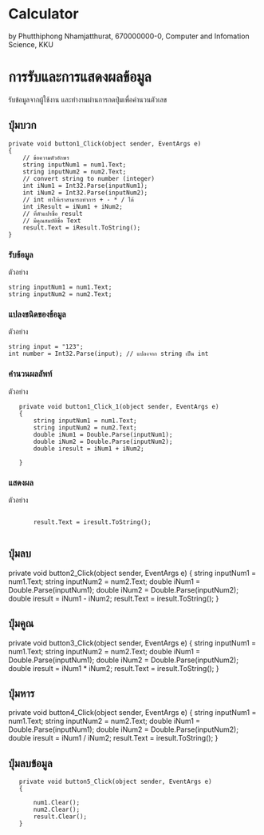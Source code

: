 # Calculator

by Phutthiphong Nhamjatthurat,
670000000-0,
Computer and Infomation Science, KKU

# การรับและการแสดงผลข้อมูล

รับข้อมูลจากผู้ใช้งาน และทำงานผ่านการกดปุ่มเพื่อคำนวนตัวเลข

## ปุ่มบวก

```
private void button1_Click(object sender, EventArgs e)
{
    // ข้อความตัวอักษร
    string inputNum1 = num1.Text;
    string inputNum2 = num2.Text;
    // convert string to number (integer)
    int iNum1 = Int32.Parse(inputNum1);
    int iNum2 = Int32.Parse(inputNum2);
    // int ทำให้เราสามารถทำการ + - * / ได้
    int iResult = iNum1 + iNum2;
    // ที่ตัวแปรชื่อ result
    // มีคุณสมบัติชื่อ Text
    result.Text = iResult.ToString();
}
```

### รับข้อมูล

ตัวอย่าง

```
string inputNum1 = num1.Text;
string inputNum2 = num2.Text;
```

### แปลงชนิดของข้อมูล

ตัวอย่าง

```
string input = "123";
int number = Int32.Parse(input); // แปลงจาก string เป็น int

```

### คำนวนผลลัพท์

ตัวอย่าง

```
   private void button1_Click_1(object sender, EventArgs e)
   {
       string inputNum1 = num1.Text;
       string inputNum2 = num2.Text;
       double iNum1 = Double.Parse(inputNum1);
       double iNum2 = Double.Parse(inputNum2);
       double iresult = iNum1 + iNum2;
  
   }

```

### แสดงผล

ตัวอย่าง

```

       result.Text = iresult.ToString();
   

```

## ปุ่มลบ
  private void button2_Click(object sender, EventArgs e)
  {
      string inputNum1 = num1.Text;
      string inputNum2 = num2.Text;
      double iNum1 = Double.Parse(inputNum1);
      double iNum2 = Double.Parse(inputNum2);
      double iresult = iNum1 - iNum2;
      result.Text = iresult.ToString();
  }
## ปุ่มคูณ
  private void button3_Click(object sender, EventArgs e)
  {
      string inputNum1 = num1.Text;
      string inputNum2 = num2.Text;
      double iNum1 = Double.Parse(inputNum1);
      double iNum2 = Double.Parse(inputNum2);
      double iresult = iNum1 * iNum2;
      result.Text = iresult.ToString();
  }
## ปุ่มหาร
private void button4_Click(object sender, EventArgs e)
{
    string inputNum1 = num1.Text;
    string inputNum2 = num2.Text;
    double iNum1 = Double.Parse(inputNum1);
    double iNum2 = Double.Parse(inputNum2);
    double iresult = iNum1 / iNum2;
    result.Text = iresult.ToString();
}
## ปุ่มลบข้อมูล
       private void button5_Click(object sender, EventArgs e)
       {

           num1.Clear();
           num2.Clear();
           result.Clear();
       }